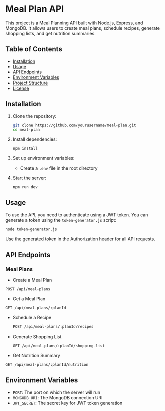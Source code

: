 # Meal Plan API

This project is a Meal Planning API built with Node.js, Express, and MongoDB. It allows users to create meal plans, schedule recipes, generate shopping lists, and get nutrition summaries.

## Table of Contents

- [Installation](#installation)
- [Usage](#usage)
- [API Endpoints](#api-endpoints)
- [Environment Variables](#environment-variables)
- [Project Structure](#project-structure)
- [License](#license)

## Installation

1. Clone the repository:
   ```bash
   git clone https://github.com/yourusername/meal-plan.git
   cd meal-plan
   ```

2. Install dependencies:
   ```bash
   npm install
   ```

3. Set up environment variables:
   - Create a `.env` file in the root directory

4. Start the server:
   ```bash
   npm run dev
   ```

## Usage

To use the API, you need to authenticate using a JWT token. You can generate a token using the `token-generator.js` script:

```bash
node token-generator.js
```

Use the generated token in the Authorization header for all API requests.

## API Endpoints

### Meal Plans
- Create a Meal Plan
```bash
POST /api/meal-plans
```
- Get a Meal Plan
```bash
GET /api/meal-plans/:planId
 ```
- Schedule a Recipe
  ```bash
  POST /api/meal-plans/:planId/recipes
  ```
- Generate Shopping List
  ```bash
  GET /api/meal-plans/:planId/shopping-list
  ```
- Get Nutrition Summary
 ```bash
GET /api/meal-plans/:planId/nutrition
```

## Environment Variables

- `PORT`: The port on which the server will run
- `MONGODB_URI`: The MongoDB connection URI
- `JWT_SECRET`: The secret key for JWT token generation
